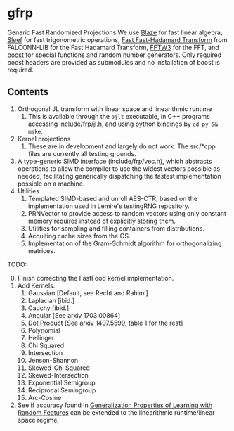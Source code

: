 # gfrp
Generic Fast Randomized Projections
We use [Blaze](https://bitbucket.org/blaze-lib) for fast linear algebra, [Sleef](https://github.com/shibatch/sleef) for fast trigonometric operations,
[Fast Fast-Hadamard Transform](https://github.com/dnbaker/FFHT) from FALCONN-LIB for the Fast Hadamard Transform, [FFTW3](http://fftw.org/) for the FFT, and [boost](https://github.com/boostorg) for
special functions and random number generators. Only required boost headers are provided as submodules and no installation of boost is required.

## Contents
1. Orthogonal JL transform with linear space and linearithmic runtime
    1. This is available through the `ojlt` executable, in C++ programs accessing include/frp/jl.h, and using python bindings by `cd py && make`.
2. Kernel projections
    1. These are in development and largely do not work. The src/*cpp files are currently all testing grounds.
3. A type-generic SIMD interface (include/frp/vec.h), which abstracts operations to allow the compiler to use the widest vectors possible as needed, facilitating generically dispatching the fastest implementation possible on a machine.
4. Utilities
    1. Templated SIMD-based and unroll AES-CTR, based on the implementation used in Lemire's testingRNG repository.
    2. PRNVector to provide access to random vectors using only constant memory requires instead of explicitly storing them.
    3. Utilities for sampling and filling containers from distributions.
    4. Acquiting cache sizes from the OS.
    5. Implementation of the Gram-Schmidt algorithm for orthogonalizing matrices.

TODO:

0. Finish correcting the FastFood kernel implementation.
1. Add Kernels:
    1. Gaussian [Default, see Recht and Rahimi]
    2. Laplacian [ibid.]
    3. Cauchy [ibid.]
    4. Angular [See arxiv 1703.00864]
    5. Dot Product [See arxiv 1407.5599, table 1 for the rest]
    6. Polynomial
    7. Hellinger
    8. Chi Squared
    9. Intersection 
    10. Jenson-Shannon
    11. Skewed-Chi Squared
    12. Skewed-Intersection
    13. Exponential Semigroup
    14. Reciprocal Semingroup
    15. Arc-Cosine
2. See if accuracy found in [Generalization Properties of Learning with Random Features](https://arxiv.org/abs/1602.04474)
   can be extended to the linearithmic runtime/linear space regime.
